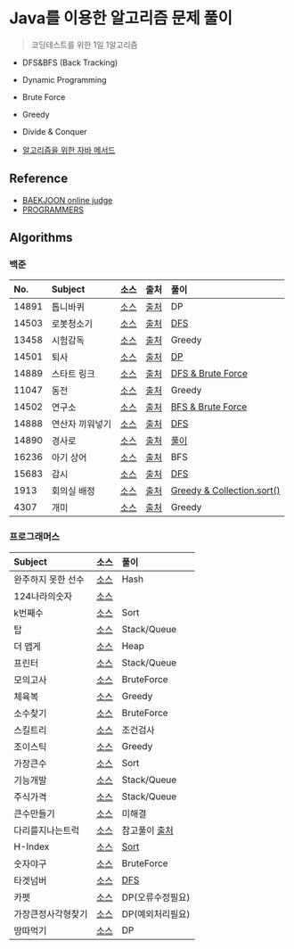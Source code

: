 # Java를 이용한 알고리즘 문제 풀이
> 코딩테스트를 위한 1일 1알고리즘

- DFS&BFS (Back Tracking)
- Dynamic Programming
- Brute Force
- Greedy
- Divide & Conquer

- [알고리즘을 위한 자바 메서드](https://github.com/gaki2745/Algorithm-with-Java/tree/master/JavaCollectionFramework)

## Reference

* [BAEKJOON online judge](https://www.acmicpc.net)
* [PROGRAMMERS](https://programmers.co.kr)


## Algorithms


### 백준

|No.|Subject|소스|출처|풀이|
|:---|:---|:---|:---|:---|
|14891|톱니바퀴|[소스](https://github.com/gaki2745/Algorithm-with-Java/blob/master/BaekJoon_14891/src/BaekJoon_14891.java)|[출처](https://www.acmicpc.net/problem/14891)|DP|
|14503|로봇청소기|[소스](https://github.com/gaki2745/Algorithm-with-Java/blob/master/BaekJoon_14503/src/Main.java)|[출처](https://www.acmicpc.net/problem/14503)|[DFS](https://github.com/gaki2745/Algorithm-with-Java/tree/master/BaekJoon_14503/src)|
|13458|시험감독|[소스](https://github.com/gaki2745/Algorithm-with-Java/blob/master/BaekJoon_13458/src/Main.java)|[출처](https://www.acmicpc.net/problem/13458)|Greedy|
|14501|퇴사|[소스](https://github.com/gaki2745/Algorithm-with-Java/blob/master/BaekJoon_14501/src/Main.java)|[출처](https://www.acmicpc.net/problem/14501)|[DP](https://github.com/gaki2745/Algorithm-with-Java/tree/master/BaekJoon_14501)|
|14889|스타트 링크|[소스](https://github.com/gaki2745/Algorithm-with-Java/blob/master/BaekJoon_14889/src/Main.java)|[출처](https://www.acmicpc.net/problem/14889)|[DFS & Brute Force](https://github.com/gaki2745/Algorithm-with-Java/tree/master/BaekJoon_14889)|
|11047|동전|[소스](https://github.com/gaki2745/Algorithm-with-Java/blob/master/BaekJoon_11047/src/Main.java)|[출처](https://www.acmicpc.net/problem/11047)|Greedy|
|14502|연구소|[소스](https://github.com/gaki2745/Algorithm-with-Java/blob/master/BaekJoon_14502/src/Main.java)|[출처](https://www.acmicpc.net/problem/14502)|[BFS & Brute Force](https://github.com/gaki2745/Algorithm-with-Java/tree/master/BaekJoon_14502)|
|14888|연산자 끼워넣기|[소스](https://github.com/gaki2745/Algorithm-with-Java/blob/master/BaekJoon_14888/src/Main.java)|[출처](https://www.acmicpc.net/problem/14888)|[DFS](https://github.com/gaki2745/Algorithm-with-Java/tree/master/BaekJoon_14888)|
|14890|경사로|[소스](https://github.com/gaki2745/Algorithm-with-Java/blob/master/BaekJoon_14890/src/Main.java)|[출처](https://www.acmicpc.net/problem/14890)|[풀이](https://github.com/gaki2745/Algorithm-with-Java/tree/master/BaekJoon_14890)|
|16236|아기 상어|[소스](https://github.com/gaki2745/Algorithm-with-Java/blob/master/BaekJoon_16236/src/Main.java)|[출처](https://www.acmicpc.net/problem/16236)|BFS|
|15683|감시|[소스](https://github.com/gaki2745/Algorithm-with-Java/blob/master/BaekJoon_15683/src/Main.java)|[출처](https://www.acmicpc.net/problem/15683)|[DFS](https://github.com/gaki2745/Algorithm-with-Java/blob/master/BaekJoon_15683)|
|1913|회의실 배정|[소스](https://github.com/gaki2745/Algorithm-with-Java/blob/master/BaekJoon_1913/src/Main.java)|[출처](https://www.acmicpc.net/problem/1913)|[Greedy & Collection.sort()](https://github.com/gaki2745/Algorithm-with-Java/tree/master/BaekJoon_1931)|
|4307|개미|[소스](https://github.com/gaki2745/Algorithm-with-Java/blob/master/BaekJoon_4307/src/Main.java)|[출처](https://www.acmicpc.net/problem/4307)|Greedy|

### 프로그래머스


|Subject|소스|풀이|
|:---|:---|:---|
|완주하지 못한 선수|[소스](https://github.com/gaki2745/Algorithm-with-Java/blob/master/Programmers_완주하지못한선수/src/Main.java)|Hash|
|124나라의숫자|[소스](https://github.com/gaki2745/Algorithm-with-Java/blob/master/Programmers_124나라의숫자수/src/Solution.java)||
|k번째수|[소스](https://github.com/gaki2745/Algorithm-with-Java/blob/master/Programmers_k번째수/src/Solution.java)|Sort|
|탑|[소스](https://github.com/gaki2745/Algorithm-with-Java/blob/master/Programmers_탑/src/Solution.java)|Stack/Queue|
|더 맵게|[소스](https://github.com/gaki2745/Algorithm-with-Java/blob/master/Programmers_더맵게/src/Solution.java)|Heap|
|프린터|[소스](https://github.com/gaki2745/Algorithm-with-Java/blob/master/Programmers_프린터/src/Solution.java)|Stack/Queue|
|모의고사|[소스](https://github.com/gaki2745/Algorithm-with-Java/blob/master/Programmers_모의고사/src/Solution.java)|BruteForce|
|체육복|[소스](https://github.com/gaki2745/Algorithm-with-Java/blob/master/Programmers_체육복/src/Solution.java)|Greedy|
|소수찾기|[소스](https://github.com/gaki2745/Algorithm-with-Java/blob/master/Programmers_소수찾기/src/Solution.java)|BruteForce|
|스킬트리|[소스](https://github.com/gaki2745/Algorithm-with-Java/blob/master/Programmers_스킬트리/src/Solution.java)|조건검사|
|조이스틱|[소스](https://github.com/gaki2745/Algorithm-with-Java/blob/master/Programmers_조이스틱/src/Solution.java)|Greedy|
|가장큰수|[소스](https://github.com/gaki2745/Algorithm-with-Java/blob/master/Programmers_가장큰수/src/Solution.java)|Sort|
|기능개발|[소스](https://github.com/gaki2745/Algorithm-with-Java/blob/master/Programmers_기능개발/src/Solution.java)|Stack/Queue|
|주식가격|[소스](https://github.com/gaki2745/Algorithm-with-Java/blob/master/Programmers_주식가격/src/Solution.java)|Stack/Queue|
|큰수만들기|[소스](https://github.com/gaki2745/Algorithm-with-Java/blob/master/Programmers_큰수만들기/src/Solution.java)|미해결|
|다리를지나는트럭|[소스](https://github.com/gaki2745/Algorithm-with-Java/blob/master/Programmers_다리를지나는트럭/src/Solution.java)|참고풀이 [출처](https://github.com/gaki2745/Algorithm-with-Java/blob/master/Programmers_큰수만들기/src/Main.java)|
|H-Index|[소스](https://github.com/gaki2745/Algorithm-with-Java/tree/master/Programmers_H-index/src/Solution.java)|[Sort](https://github.com/gaki2745/Algorithm-with-Java/tree/master/Programmers_H-index)|
|숫자야구|[소스](https://github.com/gaki2745/Algorithm-with-Java/blob/master/Programmers_숫자야구/src/Solution.java)|BruteForce|
|타겟넘버|[소스](https://github.com/gaki2745/Algorithm-with-Java/blob/master/Programmers_타겟넘버/src/Solution.java)|[DFS](https://github.com/gaki2745/Algorithm-with-Java/tree/master/Programmers_타겟넘버)|
|카펫|[소스](https://github.com/gaki2745/Algorithm-with-Java/blob/master/Programmers_카펫/src/Solution.java)|DP(오류수정필요)|
|가장큰정사각형찾기|[소스](https://github.com/gaki2745/Algorithm-with-Java/blob/master/Programmers_가장큰정사각형찾기/src/Solution.java)|DP(예외처리필요)|
|땅따먹기|[소스](https://github.com/gaki2745/Algorithm-with-Java/blob/master/Programmers_땅따먹기/src/Solution.java)|DP|
